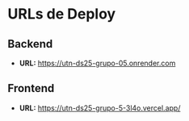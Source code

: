 # URLs de Deploy

## Backend
- **URL:** https://utn-ds25-grupo-05.onrender.com

## Frontend  
- **URL:** https://utn-ds25-grupo-5-3l4o.vercel.app/

